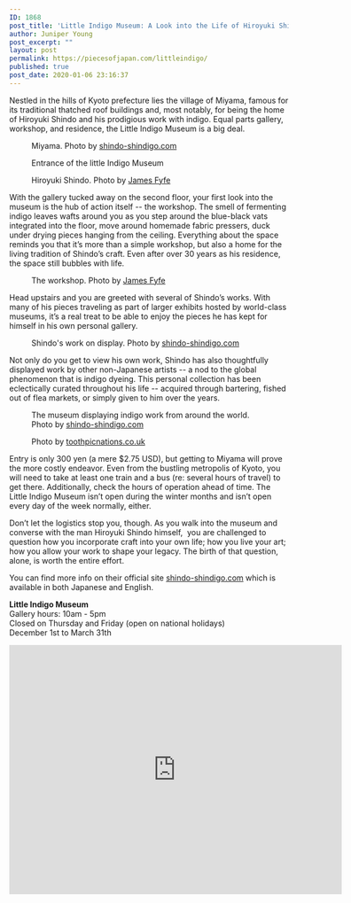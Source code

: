 ```yaml
---
ID: 1868
post_title: 'Little Indigo Museum: A Look into the Life of Hiroyuki Shindo'
author: Juniper Young
post_excerpt: ""
layout: post
permalink: https://piecesofjapan.com/littleindigo/
published: true
post_date: 2020-01-06 23:16:37
---
```

<!-- wp:paragraph -->
<p>Nestled in the hills of Kyoto prefecture lies the village of Miyama, famous for its traditional thatched roof buildings and, most notably, for being the home of Hiroyuki Shindo and his prodigious work with indigo. Equal parts gallery, workshop, and residence, the Little Indigo Museum is a big deal.&nbsp;</p>
<!-- /wp:paragraph -->

<!-- wp:image {"id":1872,"sizeSlug":"large"} -->
<figure class="wp-block-image size-large"><img src="https://piecesofjapan.com/wp-content/uploads/2020/01/littleindigo_post01.jpg" alt="" class="wp-image-1872"/><figcaption>Miyama. Photo by <a href="http://shindo-shindigo.com/">shindo-shindigo.com</a></figcaption></figure>
<!-- /wp:image -->

<!-- wp:image {"id":1873,"sizeSlug":"large"} -->
<figure class="wp-block-image size-large"><img src="https://piecesofjapan.com/wp-content/uploads/2020/01/littleindigo_post05.jpg" alt="" class="wp-image-1873"/><figcaption>Entrance of the little Indigo Museum</figcaption></figure>
<!-- /wp:image -->

<!-- wp:image {"id":1870,"sizeSlug":"large"} -->
<figure class="wp-block-image size-large"><img src="https://piecesofjapan.com/wp-content/uploads/2020/01/IMG_6208-1024x679.jpg" alt="" class="wp-image-1870"/><figcaption>Hiroyuki Shindo. Photo by <a href="http://www.jamesfyfe.com/blog/2019/1/8/v6nd3o3dqctr5e9ezwbwaz825p1pc3">James Fyfe</a></figcaption></figure>
<!-- /wp:image -->

<!-- wp:paragraph -->
<p>With the gallery tucked away on the second floor, your first look into the museum is the hub of action itself -- the workshop. The smell of fermenting indigo leaves wafts around you as you step around the blue-black vats integrated into the floor, move around homemade fabric pressers, duck under drying pieces hanging from the ceiling. Everything about the space reminds you that it’s more than a simple workshop, but also a home for the living tradition of Shindo’s craft. Even after over 30 years as his residence, the space still bubbles with life.&nbsp;</p>
<!-- /wp:paragraph -->

<!-- wp:image {"id":1869,"sizeSlug":"large"} -->
<figure class="wp-block-image size-large"><img src="https://piecesofjapan.com/wp-content/uploads/2020/01/IMG_6203-1024x679.jpg" alt="" class="wp-image-1869"/><figcaption>The workshop. Photo by <a href="http://www.jamesfyfe.com/blog/2019/1/8/v6nd3o3dqctr5e9ezwbwaz825p1pc3">James Fyfe</a></figcaption></figure>
<!-- /wp:image -->

<!-- wp:paragraph -->
<p>Head upstairs and you are greeted with several of Shindo’s works. With many of his pieces traveling as part of larger exhibits hosted by world-class museums, it’s a real treat to be able to enjoy the pieces he has kept for himself in his own personal gallery.&nbsp;</p>
<!-- /wp:paragraph -->

<!-- wp:image {"id":1871,"sizeSlug":"large"} -->
<figure class="wp-block-image size-large"><img src="https://piecesofjapan.com/wp-content/uploads/2020/01/littleindigo_post04.jpg" alt="" class="wp-image-1871"/><figcaption>Shindo's work on display. Photo by <a href="http://shindo-shindigo.com/">shindo-shindigo.com</a></figcaption></figure>
<!-- /wp:image -->

<!-- wp:paragraph -->
<p>Not only do you get to view his own work, Shindo has also thoughtfully displayed work by other non-Japanese artists -- a nod to the global phenomenon that is indigo dyeing. This personal collection has been eclectically curated throughout his life -- acquired through bartering, fished out of flea markets, or simply given to him over the years.&nbsp;</p>
<!-- /wp:paragraph -->

<!-- wp:image {"id":1874,"sizeSlug":"large"} -->
<figure class="wp-block-image size-large"><img src="https://piecesofjapan.com/wp-content/uploads/2020/01/littleindigo_post06.jpg" alt="" class="wp-image-1874"/><figcaption>The museum displaying indigo work from around the world. Photo by <a href="http://shindo-shindigo.com/">shindo-shindigo.com</a></figcaption></figure>
<!-- /wp:image -->

<!-- wp:image {"id":1876,"sizeSlug":"large"} -->
<figure class="wp-block-image size-large"><img src="https://piecesofjapan.com/wp-content/uploads/2020/01/littleindigo_post07.jpg" alt="" class="wp-image-1876"/><figcaption>Photo by <a href="https://toothpicnations.co.uk/my-blog/?p=34417">toothpicnations.co.uk</a></figcaption></figure>
<!-- /wp:image -->

<!-- wp:paragraph -->
<p>Entry is only 300 yen (a mere $2.75 USD), but getting to Miyama will prove the more costly endeavor. Even from the bustling metropolis of Kyoto, you will need to take at least one train and a bus (re: several hours of travel) to get there. Additionally, check the hours of operation ahead of time. The Little Indigo Museum isn’t open during the winter months and isn’t open every day of the week normally, either.&nbsp;</p>
<!-- /wp:paragraph -->

<!-- wp:paragraph -->
<p>Don’t let the logistics stop you, though. As you walk into the museum and converse with the man Hiroyuki Shindo himself,&nbsp; you are challenged to question how you incorporate craft into your own life; how you live your art; how you allow your work to shape your legacy. The birth of that question, alone, is worth the entire effort.</p>
<!-- /wp:paragraph -->

<!-- wp:paragraph -->
<p>You can find more info on their official site <a href="http://shindo-shindigo.com/">shindo-shindigo.com</a> which is available in both Japanese and English.</p>
<!-- /wp:paragraph -->

<!-- wp:paragraph -->
<p><strong>Little Indigo Museum</strong><br>Gallery hours: 10am - 5pm<br>Closed on Thursday and Friday (open on national holidays)<br>December 1st to March 31th</p>
<!-- /wp:paragraph -->

<!-- wp:html -->
<iframe src="https://www.google.com/maps/embed?pb=!1m18!1m12!1m3!1d3255.6815489027517!2d135.62138051539313!3d35.3138934576371!2m3!1f0!2f0!3f0!3m2!1i1024!2i768!4f13.1!3m3!1m2!1s0x6001cb1958c5c295%3A0x51933a5e08c8864d!2z44Gh44GE44GV44Gq6JeN576O6KGT6aSo!5e0!3m2!1sja!2sjp!4v1578379524698!5m2!1sja!2sjp" width="600" height="450" frameborder="0" style="border:0;" allowfullscreen=""></iframe>
<!-- /wp:html -->